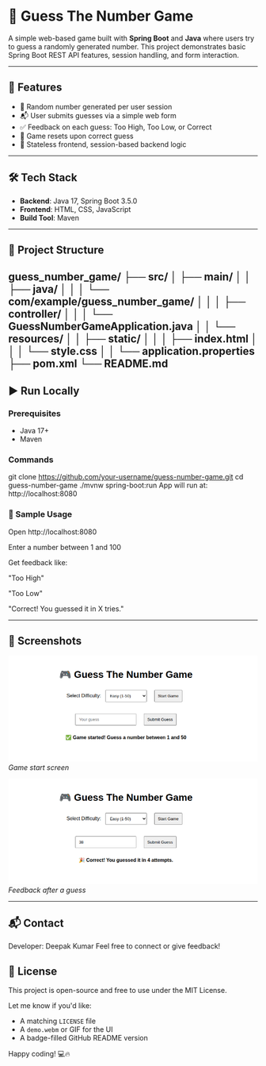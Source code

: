 # 🎯 Guess The Number Game

A simple web-based game built with **Spring Boot** and **Java** where users try to guess a randomly generated number. This project demonstrates basic Spring Boot REST API features, session handling, and form interaction.

---

## 🚀 Features

- 🎲 Random number generated per user session
- 📬 User submits guesses via a simple web form
- ✅ Feedback on each guess: Too High, Too Low, or Correct
- 🔁 Game resets upon correct guess
- 🧠 Stateless frontend, session-based backend logic

---

## 🛠️ Tech Stack

- **Backend**: Java 17, Spring Boot 3.5.0
- **Frontend**: HTML, CSS, JavaScript
- **Build Tool**: Maven

---

## 📂 Project Structure

guess_number_game/
├── src/
│ ├── main/
│ │ ├── java/
│ │ │ └── com/example/guess_number_game/
│ │ │ ├── controller/
│ │ │ └── GuessNumberGameApplication.java
│ │ └── resources/
│ │ ├── static/
│ │ │ ├── index.html
│ │ │ └── style.css
│ │ └── application.properties
├── pom.xml
└── README.md
---
## ▶️ Run Locally

### Prerequisites

- Java 17+
- Maven

### Commands

git clone https://github.com/your-username/guess-number-game.git
cd guess-number-game
./mvnw spring-boot:run
App will run at: http://localhost:8080

### 🧪 Sample Usage
Open http://localhost:8080

Enter a number between 1 and 100

Get feedback like:

"Too High"

"Too Low"

"Correct! You guessed it in X tries."

---

## 📸 Screenshots

![Game Start](src/main/resources/images/Screenshot%20from%202025-06-08%2001-52-17.png)
*Game start screen*

![Guess Correct](src/main/resources/images/Screenshot%20from%202025-06-08%2001-52-44.png)
*Feedback after a guess*

---

## 📬 Contact
Developer: Deepak Kumar
Feel free to connect or give feedback!

## 📄 License
This project is open-source and free to use under the MIT License.

Let me know if you'd like:
- A matching `LICENSE` file
- A `demo.webm` or GIF for the UI
- A badge-filled GitHub README version

Happy coding! 💻🔥
